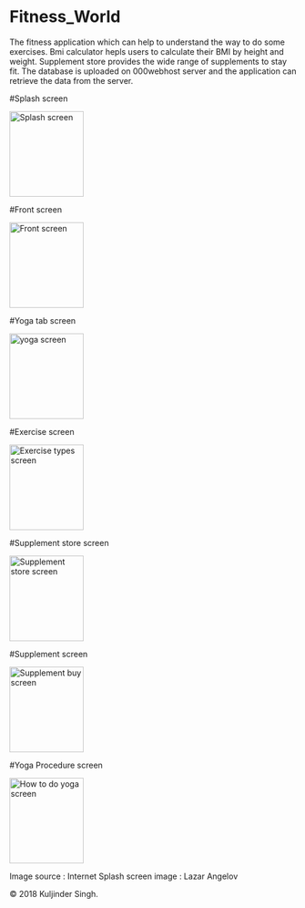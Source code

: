 # Fitness_World
The fitness application which can help to understand the way to do some exercises. Bmi calculator hepls users to calculate their BMI by height and weight. Supplement store provides the wide range of supplements to stay fit. The database is uploaded on 000webhost server and the application can retrieve the data from the server.

#Splash screen

<img src="https://user-images.githubusercontent.com/30164269/38096688-7ff14b4e-3341-11e8-8088-e1fb7916c785.jpeg" alt="Splash screen" width="130" height="150">

#Front screen

<img src="https://user-images.githubusercontent.com/30164269/38096951-242bca36-3342-11e8-95c1-1c47f1140b84.jpeg" alt="Front screen" width="130" height="150">

#Yoga tab screen

<img src="https://user-images.githubusercontent.com/30164269/38096972-2d1355ce-3342-11e8-92e9-9eaf3a24c41f.jpeg" alt="yoga screen" width="130" height="150">

#Exercise screen

<img src="https://user-images.githubusercontent.com/30164269/38096992-38213b66-3342-11e8-8387-6888a7ef0e94.jpeg" alt="Exercise types screen" width="130" height="150">

#Supplement store screen

<img src="https://user-images.githubusercontent.com/30164269/38098528-4cbe000a-3346-11e8-985a-80a3989d06c8.jpeg" alt="Supplement store screen" width="130" height="150">

#Supplement screen

<img src="https://user-images.githubusercontent.com/30164269/38097009-433db056-3342-11e8-9071-4dab9903ee5e.jpeg" alt="Supplement buy screen" width="130" height="150">

#Yoga Procedure screen

<img src="https://user-images.githubusercontent.com/30164269/38097010-4354a3f6-3342-11e8-8bc1-7400c95f05b1.jpeg" alt="How to do yoga screen" width="130" height="150">

Image source : Internet
Splash screen image : Lazar Angelov

© 2018 Kuljinder Singh.
